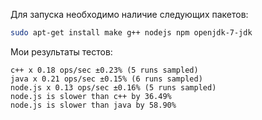 Для запуска необходимо наличие следующих пакетов:
```Bash
sudo apt-get install make g++ nodejs npm openjdk-7-jdk
```

Мои результаты тестов:
```
c++ x 0.18 ops/sec ±0.23% (5 runs sampled)
java x 0.21 ops/sec ±0.15% (6 runs sampled)
node.js x 0.13 ops/sec ±0.16% (5 runs sampled)
node.js is slower than c++ by 36.49%
node.js is slower than java by 58.90%
```
